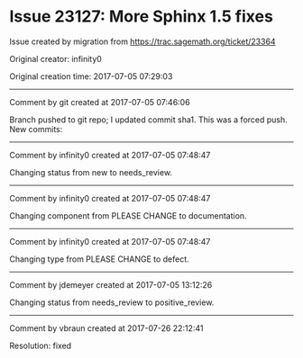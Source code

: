 # Issue 23127: More Sphinx 1.5 fixes

Issue created by migration from https://trac.sagemath.org/ticket/23364

Original creator: infinity0

Original creation time: 2017-07-05 07:29:03




---

Comment by git created at 2017-07-05 07:46:06

Branch pushed to git repo; I updated commit sha1. This was a forced push. New commits:


---

Comment by infinity0 created at 2017-07-05 07:48:47

Changing status from new to needs_review.


---

Comment by infinity0 created at 2017-07-05 07:48:47

Changing component from PLEASE CHANGE to documentation.


---

Comment by infinity0 created at 2017-07-05 07:48:47

Changing type from PLEASE CHANGE to defect.


---

Comment by jdemeyer created at 2017-07-05 13:12:26

Changing status from needs_review to positive_review.


---

Comment by vbraun created at 2017-07-26 22:12:41

Resolution: fixed

